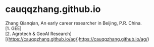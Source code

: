 # cauqqzhang.github.io
Zhang Qianqian, An early career researcher in Beijing, P.R. China.
<br>[1. GEE]
<br>[2. Agrotech & GeoAI Research][(https://cauqqzhang.github.io/ag/)https://cauqqzhang.github.io/ag/)
